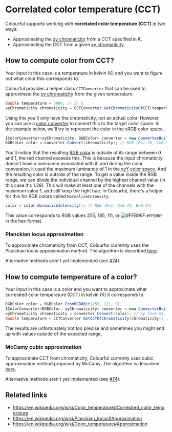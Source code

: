 # Correlated color temperature (CCT)

Colourful supports working with **correlated color temperature (CCT)** in two ways:

- Approximating the [xy chromaticity](spaces-xy.md) from a CCT specified in K.
- Approximating the CCT from a given [xy chromaticity](spaces-xy.md).


## How to compute color from CCT?

Your input in this case is a temperature in kelvin (K) and you want to figure out what color this corresponds to.

Colourful provides a helper class `CCTConverter` that can be used to approximate the [xy chromaticity](spaces-xy.md) from the given temperature.

```csharp
double temperature = 3000; // in K
xyChromaticity chromaticity = CCTConverter.GetChromaticityOfCCT(temperature); // xy [x=0.44, y=0.4]
```

Using this you'll only have the chromaticity, not an actual color. However, you can use a [color converter](topic-conversion.md) to convert this to the target color space. In the example below, we'll try to represent the color in the sRGB color space.

```csharp
IColorConverter<xyChromaticity, RGBColor> converter = new ConverterBuilder().Fromxy(Illuminants.D65).ToRGB(RGBWorkingSpaces.sRGB).Build();
RGBColor color = converter.Convert(chromaticity); // RGB [R=1.28, G=0.93, B=0.56]
```

You'll notice that the resulting [RGB color](spaces-rgb.md) is outside of its range between 0 and 1, the red channel exceeds this. This is because the input chromaticity doesn't have a luminance associated with it, and during the color conversion, it used the maximum luminance of 1 in the [xyY color space](spaces-xy.md). And the resulting color is outside of the range. To get a value inside the RGB range, we can divide the individual channel by the highest channel value (in this case it's 1.28). This will make at least one of the channels with the maximum value 1, and still keep the right hue. In Colourful, there's a helper for this for RGB colors called `NormalizeIntensity`.

```csharp
color = color.NormalizeIntensity(); // RGB [R=1, G=0.72, B=0.44]
```

This value corresponds to RGB values 255, 185, 111, or ![#FFB96F](https://via.placeholder.com/15/FFB96F/000000?text=+) `#FFB96F` in the hex format.



### Planckian locus approximation

To approximate chromaticity from CCT, Colourful currently uses the Planckian locus approximation method. The algorithm is described [here](https://en.wikipedia.org/wiki/Planckian_locus#Approximation).

Alternative methods aren't yet implemented (see [#74](https://github.com/tompazourek/Colourful/issues/74)).


## How to compute temperature of a color?

Your input in this case is a color and you want to approximate what correlated color temperature (CCT) in kelvin (K) it corresponds to.

```csharp
RGBColor color = RGBColor.FromRGB8Bit(255, 121, 0);
IColorConverter<RGBColor, xyChromaticity> converter = new ConverterBuilder().FromRGB(RGBWorkingSpaces.sRGB).Toxy(Illuminants.D65).Build();
xyChromaticity chromaticity = converter.Convert(color); // xy [x=0.55, y=0.4]
double temperature = CCTConverter.GetCCTOfChromaticity(chromaticity); // 1293 K
```

The results are unfortunately not too precise and sometimes you might end up with values outside of the expected range.


### McCamy cubic approximation

To approximate CCT from chromaticity, Colourful currently uses cubic approximation method proposed by McCamy. The algorithm is described [here](https://en.wikipedia.org/wiki/Color_temperature#Approximation).

Alternative methods aren't yet implemented (see [#74](https://github.com/tompazourek/Colourful/issues/74)).


## Related links

- https://en.wikipedia.org/wiki/Color_temperature#Correlated_color_temperature
- https://en.wikipedia.org/wiki/Planckian_locus#Approximation
- https://en.wikipedia.org/wiki/Color_temperature#Approximation
